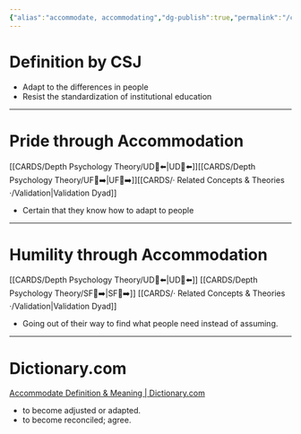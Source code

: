 ```yaml
---
{"alias":"accommodate, accommodating","dg-publish":true,"permalink":"/cards/depth-psychology-theory/accommodation/","dgPassFrontmatter":true,"noteIcon":"1","created":"2022-12-31T17:42:57.181+01:00","updated":"2023-05-04T08:34:52.580+02:00"}
---
```


# Definition by CSJ 
- Adapt to the differences in people 
- Resist the standardization of institutional education 
---
# Pride through Accommodation 
[[CARDS/Depth Psychology Theory/UD👤⬅️\|UD👤⬅️]][[CARDS/Depth Psychology Theory/UF👤➡️\|UF👤➡️]][[CARDS/· Related Concepts & Theories ·/Validation\|Validation Dyad]] 
- Certain that they know how to adapt to people 
---
# Humility through Accommodation 
[[CARDS/Depth Psychology Theory/UD👤⬅️\|UD👤⬅️]] [[CARDS/Depth Psychology Theory/SF🤸➡️\|SF🤸➡️]] [[CARDS/· Related Concepts & Theories ·/Validation\|Validation Dyad]] 
- Going out of their way to find what people need instead of assuming. 
---
# Dictionary.com 
[Accommodate Definition & Meaning | Dictionary.com](https://www.dictionary.com/browse/accommodate)
- to become adjusted or adapted.
- to become reconciled; agree.
